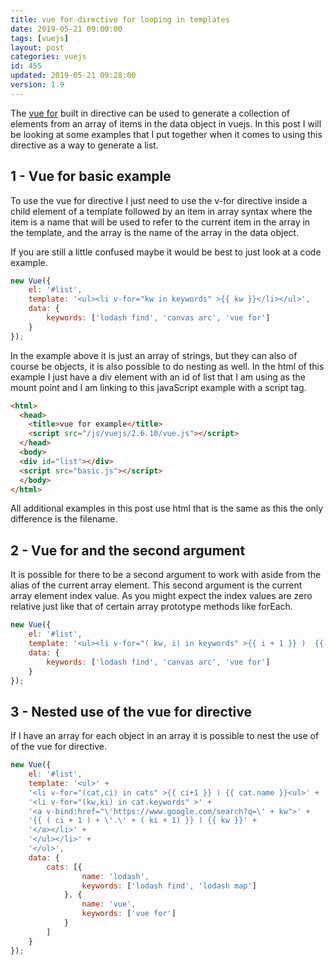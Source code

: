 ```yaml
---
title: vue for directive for looping in templates
date: 2019-05-21 09:00:00
tags: [vuejs]
layout: post
categories: vuejs
id: 455
updated: 2019-05-21 09:28:00
version: 1.9
---
```


The [vue for](https://vuejs.org/v2/guide/list.html) built in directive can be used to generate a collection of elements from an array of items in the data object in vuejs. In this post I will be looking at some examples that I put together when it comes to using this directive as a way to generate a list.

<!-- more -->

## 1 - Vue for basic example

To use the vue for directive I just need to use the v-for directive inside a child element of a template followed by an item in array syntax where the item is a name that will be used to refer to the current item in the array in the template, and the array is the name of the array in the data object.

If you are still a little confused maybe it would be best to just look at a code example.

```js
new Vue({
    el: '#list',
    template: '<ul><li v-for="kw in keywords" >{{ kw }}</li></ul>',
    data: {
        keywords: ['lodash find', 'canvas arc', 'vue for']
    }
});
```

In the example above it is just an array of strings, but they can also of course be objects, it is also possible to do nesting as well. In the html of this example I just have a div element with an id of list that I am using as the mount point and I am linking to this javaScript example with a script tag.

```html
<html>
  <head>
    <title>vue for example</title>
    <script src="/js/vuejs/2.6.10/vue.js"></script>
  </head>
  <body>
  <div id="list"></div>
  <script src="basic.js"></script>
  </body>
</html>
```

All additional examples in this post use html that is the same as this the only difference is the filename.

## 2 - Vue for and the second argument

It is possible for there to be a second argument to work with aside from the alias of the current array element. This second argument is the current array element index value. As you might expect the index values are zero relative just like that of certain array prototype methods like forEach.

```js
new Vue({
    el: '#list',
    template: '<ul><li v-for="( kw, i) in keywords" >{{ i + 1 }} )  {{ kw }}</li></ul>',
    data: {
        keywords: ['lodash find', 'canvas arc', 'vue for']
    }
});
```

## 3 - Nested use of the vue for directive

If I have an array for each object in an array it is possible to nest the use of of the vue for directive.

```js
new Vue({
    el: '#list',
    template: '<ul>' +
    '<li v-for="(cat,ci) in cats" >{{ ci+1 }} ) {{ cat.name }}<ul>' +
    '<li v-for="(kw,ki) in cat.keywords" >' +
    '<a v-bind:href="\'https://www.google.com/search?q=\' + kw">' +
    '{{ ( ci + 1 ) + \'.\' + ( ki + 1) }} ) {{ kw }}' +
    '</a></li>' +
    '</ul></li>' +
    '</ul>',
    data: {
        cats: [{
                name: 'lodash',
                keywords: ['lodash find', 'lodash map']
            }, {
                name: 'vue',
                keywords: ['vue for']
            }
        ]
    }
});
```